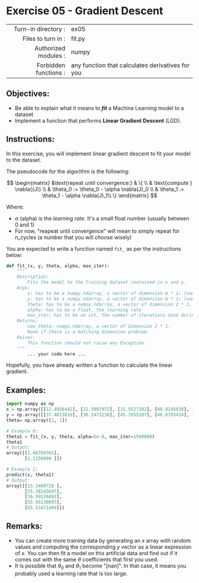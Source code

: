 # Exercise 05 - Gradient Descent

|                         |                     |
| -----------------------:| ------------------  |
|   Turn-in directory :   |  ex05               |
|   Files to turn in :    |  fit.py             |
|   Authorized modules :  |  numpy              |
|   Forbidden functions : |  any function that calculates derivatives for you  			      |

## Objectives:
* Be able to explain what it means to __*fit*__ a Machine Learning model to a dataset
* Implement a function that performs **Linear Gradient Descent** (LGD).


## Instructions:
In this exercise, you will implement linear gradient descent to fit your model to the dataset.

The pseudocode for the algorithm is the following:

$$
\begin{matrix}
&\text{repeat until convergence:} & \{ \\
&	\text{compute } \nabla{(J)}  \\
&	\theta_0 := \theta_0 - \alpha \nabla(J)_0  \\
&	\theta_1 := \theta_1 - \alpha \nabla(J)_1\\
	\}
\end{matrix}
$$

Where:
- $\alpha$ (alpha) is the *learning rate*. It's a small float number (usually between 0 and 1)
- For now, "reapeat until convergence" will mean to simply repeat for n_cycles (a number that you will choose wisely)


You are expected to write a function named `fit_` as per the instructions below:
``` python
def fit_(x, y, theta, alpha, max_iter):
	"""
	Description:
		Fits the model to the training dataset contained in x and y.
	Args:
		x: has to be a numpy.ndarray, a vector of dimension m * 1: (number of training examples, 1).
		y: has to be a numpy.ndarray, a vector of dimension m * 1: (number of training examples, 1).
		theta: has to be a numpy.ndarray, a vector of dimension 2 * 1.
		alpha: has to be a float, the learning rate
		max_iter: has to be an int, the number of iterations done during the gradient descent
	Returns:
		new_theta: numpy.ndarray, a vector of dimension 2 * 1.
		None if there is a matching dimension problem.
	Raises:
		This function should not raise any Exception.
	"""
		... your code here ...
```
Hopefully, you have already written a function to calculate the linear gradient.  

## Examples:
```python
import numpy as np
x = np.array([[12.4956442], [21.5007972], [31.5527382], [48.9145838], [57.5088733]])
y = np.array([[37.4013816], [36.1473236], [45.7655287], [46.6793434], [59.5585554]])
theta= np.array([1, 1])

# Example 0:
theta1 = fit_(x, y, theta, alpha=5e-8, max_iter=1500000)
theta1
# Output:
array([[1.40709365],
       [1.1150909 ]])

# Example 1:
predict(x, theta1)
# Output:
array([[15.3408728 ],
       [25.38243697],
       [36.59126492],
       [55.95130097],
       [65.53471499]])
```

## Remarks:
- You can create more training data by generating an $x$ array with random values and computing the corresponding $y$ vector as a linear expression of $x$. You can then fit a model on this artificial data and find out if it comes out with the same $\theta$ coefficients that first you used.
- It is possible that $\theta_0$ and $\theta_1$ become "[nan]". In that case, it means you probably used a learning rate that is too large.

